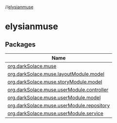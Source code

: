 //[elysianmuse](index.md)

# elysianmuse

## Packages

| Name |
|---|
| [org.darkSolace.muse](elysianmuse/org.darkSolace.muse/index.md) |
| [org.darkSolace.muse.layoutModule.model](elysianmuse/org.darkSolace.muse.layoutModule.model/index.md) |
| [org.darkSolace.muse.storyModule.model](elysianmuse/org.darkSolace.muse.storyModule.model/index.md) |
| [org.darkSolace.muse.userModule.controller](elysianmuse/org.darkSolace.muse.userModule.controller/index.md) |
| [org.darkSolace.muse.userModule.model](elysianmuse/org.darkSolace.muse.userModule.model/index.md) |
| [org.darkSolace.muse.userModule.repository](elysianmuse/org.darkSolace.muse.userModule.repository/index.md) |
| [org.darkSolace.muse.userModule.service](elysianmuse/org.darkSolace.muse.userModule.service/index.md) |

